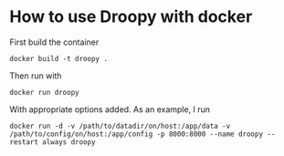 # How to use Droopy with docker
First build the container
```
docker build -t droopy .
```

Then run with
```
docker run droopy
```
With appropriate options added.
As an example, I run
```
docker run -d -v /path/to/datadir/on/host:/app/data -v /path/to/config/on/host:/app/config -p 8000:8000 --name droopy --restart always droopy
```

